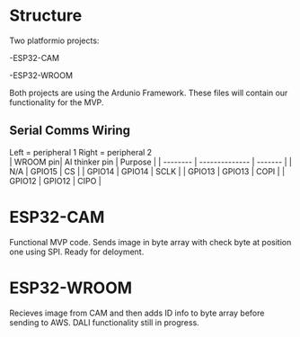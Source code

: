 # Structure

Two platformio projects:

-ESP32-CAM 

-ESP32-WROOM

Both projects are using the Ardunio Framework. These files will contain our functionality for the MVP. 

## Serial Comms Wiring

Left = peripheral 1 
Right = peripheral 2  
| WROOM pin| AI thinker pin | Purpose |
| -------- | -------------- | ------- |
|   N/A    | GPIO15         | CS      |
| GPIO14   | GPIO14         | SCLK    |
| GPIO13   | GPIO13         | COPI    |
| GPIO12   | GPIO12         | CIPO    |

# ESP32-CAM

Functional MVP code. Sends image in byte array with check byte at position one using SPI. Ready for deloyment. 

# ESP32-WROOM

Recieves image from CAM and then adds ID info to byte array before sending to AWS. DALI functionality still in progress.
